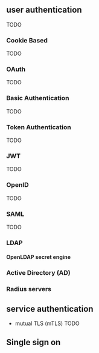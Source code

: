 
## user authentication
TODO

### Cookie Based
TODO

### OAuth
TODO

### Basic Authentication
TODO

### Token Authentication
TODO

### JWT
TODO

### OpenID
TODO

### SAML 
TODO

### LDAP 

#### OpenLDAP secret engine

### Active Directory (AD)

### Radius servers

## service authentication
* mutual TLS (mTLS)
  TODO

## Single sign on
